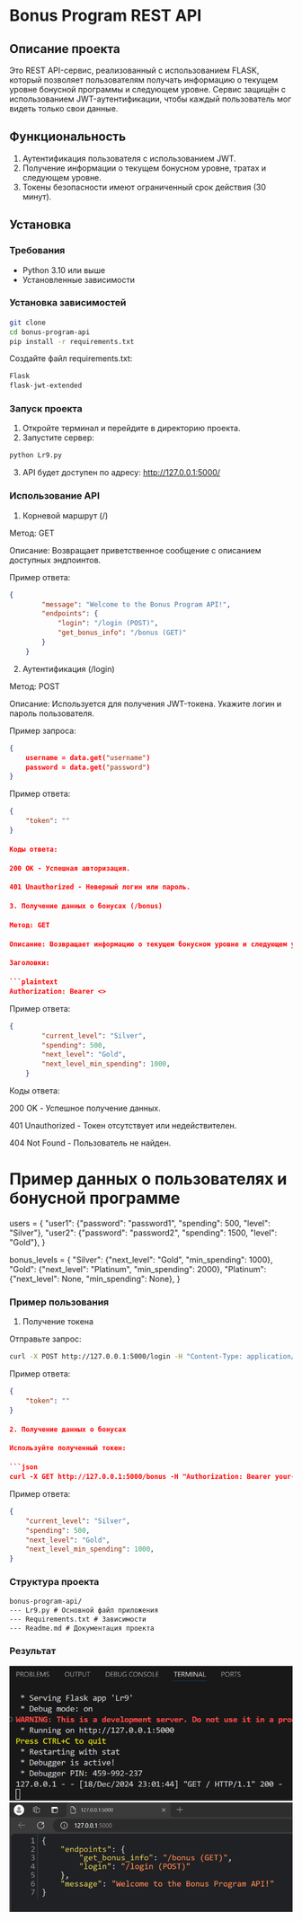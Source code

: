 # Bonus Program REST API

## Описание проекта
Это REST API-сервис, реализованный с использованием FLASK, который позволяет пользователям получать информацию о текущем уровне бонусной программы и следующем уровне. Сервис защищён с использованием JWT-аутентификации, чтобы каждый пользователь мог видеть только свои данные.

## Функциональность
1. Аутентификация пользователя с использованием JWT.
2. Получение информации о текущем бонусном уровне, тратах и следующем уровне.
3. Токены безопасности имеют ограниченный срок действия (30 минут).

## Установка

### Требования

- Python 3.10 или выше
- Установленные зависимости

### Установка зависимостей

```bash
git clone 
cd bonus-program-api
pip install -r requirements.txt
```

Создайте файл requirements.txt:

```bash
Flask
flask-jwt-extended
```

### Запуск проекта

1. Откройте терминал и перейдите в директорию проекта.
2. Запустите сервер:

```bash
python Lr9.py
```

3. API будет доступен по адресу: http://127.0.0.1:5000/

### Использование API

1. Корневой маршрут (/)

Метод: GET

Описание: Возвращает приветственное сообщение с описанием доступных эндпоинтов.

Пример ответа:

```json
{
        "message": "Welcome to the Bonus Program API!",
        "endpoints": {
            "login": "/login (POST)",
            "get_bonus_info": "/bonus (GET)"
        }
    }
```
2. Аутентификация (/login)

Метод: POST

Описание: Используется для получения JWT-токена. Укажите логин и пароль пользователя.

Пример запроса:

```json
{
    username = data.get("username")
    password = data.get("password")
}
```

Пример ответа:

```json
{
    "token": ""
}

Коды ответа:

200 OK - Успешная авторизация.

401 Unauthorized - Неверный логин или пароль.

3. Получение данных о бонусах (/bonus)

Метод: GET

Описание: Возвращает информацию о текущем бонусном уровне и следующем уровне. Требуется токен.

Заголовки:

```plaintext
Authorization: Bearer <>
```

Пример ответа:

```json
{
        "current_level": "Silver",
        "spending": 500,
        "next_level": "Gold",
        "next_level_min_spending": 1000,
    }
```

Коды ответа:

200 OK - Успешное получение данных.

401 Unauthorized - Токен отсутствует или недействителен.

404 Not Found - Пользователь не найден.

# Пример данных о пользователях и бонусной программе
users = {
    "user1": {"password": "password1", "spending": 500, "level": "Silver"},
    "user2": {"password": "password2", "spending": 1500, "level": "Gold"},
    }

bonus_levels = {
    "Silver": {"next_level": "Gold", "min_spending": 1000},
    "Gold": {"next_level": "Platinum", "min_spending": 2000},
    "Platinum": {"next_level": None, "min_spending": None},
}

### Пример пользования

1. Получение токена

Отправьте запрос:

```bash
curl -X POST http://127.0.0.1:5000/login -H "Content-Type: application/json" -d '{"username": "user1", "password": "password1"}'
```

Пример ответа:

```json
{
    "token": ""
}

2. Получение данных о бонусах

Используйте полученный токен:

```json
curl -X GET http://127.0.0.1:5000/bonus -H "Authorization: Bearer your-jwt-token"
```

Пример ответа:

```json
{
    "current_level": "Silver",
    "spending": 500,
    "next_level": "Gold",
    "next_level_min_spending": 1000,
}
```

### Структура проекта

```plaintext
bonus-program-api/
--- Lr9.py # Основной файл приложения
--- Requirements.txt # Зависимости
--- Readme.md # Документация проекта
```

### Результат
![Терминал](Flask.png)
![Пример использования](Result.png)